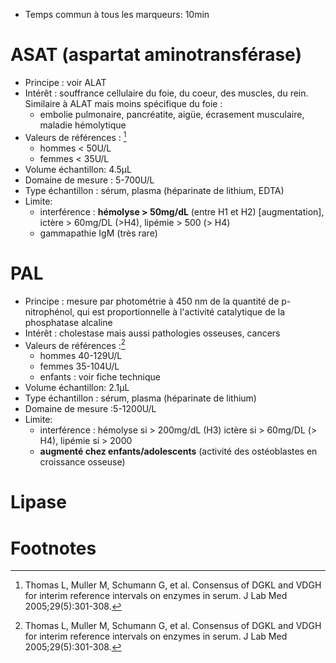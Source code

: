 -   Temps commun à tous les marqueurs: 10min

# ASAT (aspartat aminotransférase)

-   Principe : voir ALAT
-   Intérêt : souffrance cellulaire du foie, du coeur, des muscles, du
    rein. Similaire à ALAT mais moins spécifique du foie :
    -   embolie pulmonaire, pancréatite, aigüe, écrasement musculaire,
        maladie hémolytique
-   Valeurs de références : [^1]
    -   hommes \< 50U/L
    -   femmes \< 35U/L
-   Volume échantillon: 4.5μL
-   Domaine de mesure : 5-700U/L
-   Type échantillon : sérum, plasma (héparinate de lithium, EDTA)
-   Limite:
    -   interférence : **hémolyse \> 50mg/dL** (entre H1 et H2)
        \[augmentation\], ictère \> 60mg/DL (\>H4), lipémie \> 500 (\>
        H4)
    -   gammapathie IgM (très rare)

# PAL

-   Principe : mesure par photométrie à 450 nm de la quantité de
    p-nitrophénol, qui est proportionnelle à l'activité catalytique de
    la phosphatase alcaline
-   Intérêt : cholestase mais aussi pathologies osseuses, cancers
-   Valeurs de références :[^2]
    -   hommes 40-129U/L
    -   femmes 35-104U/L
    -   enfants : voir fiche technique
-   Volume échantillon: 2.1μL
-   Type échantillon : sérum, plasma (héparinate de lithium)
-   Domaine de mesure :5-1200U/L
-   Limite:
    -   interférence : hémolyse si \> 200mg/dL (H3) ictère si \> 60mg/DL
        (\> H4), lipémie si \> 2000
    -   **augmenté chez enfants/adolescents** (activité des ostéoblastes
        en croissance osseuse)

# Lipase

# Footnotes

[^1]: Thomas L, Muller M, Schumann G, et al. Consensus of DGKL and VDGH
    for interim reference intervals on enzymes in serum. J Lab Med
    2005;29(5):301-308.

[^2]: Thomas L, Muller M, Schumann G, et al. Consensus of DGKL and VDGH
    for interim reference intervals on enzymes in serum. J Lab Med
    2005;29(5):301-308.
